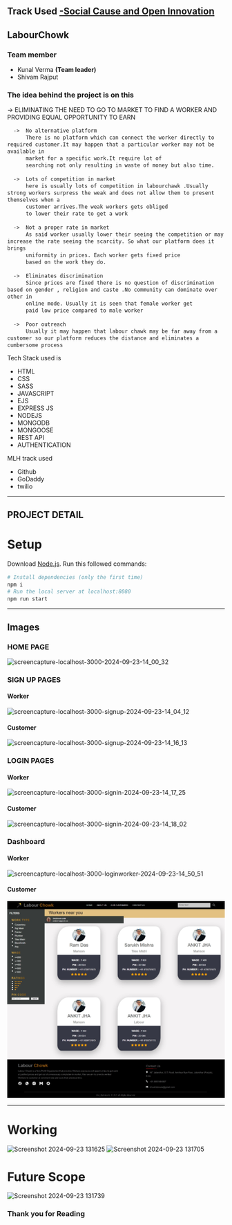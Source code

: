   <h2>Track Used <ins> -Social Cause and Open Innovation</ins></h2>
  
## LabourChowk

 ### Team member
  <ul>
  <li>Kunal Verma <strong>(Team leader)</strong></li>
     
  <li>Shivam Rajput</li>
  
  </ul>

  
   ###  The idea behind the project is on this  
   ->   ELIMINATING THE NEED TO GO TO MARKET TO FIND A WORKER AND PROVIDING EQUAL OPPORTUNITY TO EARN 
      
      ->  No alternative platform
          There is no platform which can connect the worker directly to required customer.It may happen that a particular worker may not be available in 
          market for a specific work.It require lot of       
          searching not only resulting in waste of money but also time.

      ->  Lots of competition in market 
          here is usually lots of competition in labourchawk .Usually strong workers surpress the weak and does not allow them to present themselves when a 
          customer arrives.The weak workers gets obliged 
          to lower their rate to get a work

      ->  Not a proper rate in market
          As said worker usually lower their seeing the competition or may increase the rate seeing the scarcity. So what our platform does it brings 
          uniformity in prices. Each worker gets fixed price 
          based on the work they do.

      ->  Eliminates discrimination
          Since prices are fixed there is no question of discrimination based on gender , religion and caste .No community can dominate over other in 
          online mode. Usually it is seen that female worker get 
          paid low price compared to male worker

      ->  Poor outreach
          Usually it may happen that labour chawk may be far away from a customer so our platform reduces the distance and eliminates a cumbersome process


  
<!--   ###Illustration of of our project -->
Tech Stack used is 

- HTML
- CSS
- SASS
- JAVASCRIPT
- EJS
- EXPRESS JS
- NODEJS
- MONGODB
- MONGOOSE
- REST API
- AUTHENTICATION



MLH track used 

<!-- - Twilio -->
- Github
- GoDaddy
- twilio

---
 PROJECT DETAIL
---

# Setup
Download [Node.js](https://nodejs.org/en/download/).
Run this followed commands:

``` bash
# Install dependencies (only the first time)
npm i
# Run the local server at localhost:8080
npm run start
```

---
## Images

<h3>HOME PAGE</h3>


![screencapture-localhost-3000-2024-09-23-14_00_32](https://github.com/user-attachments/assets/9af71d83-b230-44f3-912d-5b7f8f203848)



<h3>SIGN UP PAGES</h3>

<h4>Worker</h4>

![screencapture-localhost-3000-signup-2024-09-23-14_04_12](https://github.com/user-attachments/assets/db91d432-7ee2-4d28-9a16-9942b4a529c0)


<h4>Customer</h4>

![screencapture-localhost-3000-signup-2024-09-23-14_16_13](https://github.com/user-attachments/assets/48e896bd-8524-4cbd-87c3-9438ee8941a4)


<h3>LOGIN PAGES</h3>

<h4>Worker</h4>

![screencapture-localhost-3000-signin-2024-09-23-14_17_25](https://github.com/user-attachments/assets/c2ccdad1-85cd-40e1-a3ff-eac5654b908b)

<h4>Customer</h4>

![screencapture-localhost-3000-signin-2024-09-23-14_18_02](https://github.com/user-attachments/assets/8ed49c64-76ef-4c0b-9c3b-c43e756bf507)

<h3>Dashboard</h3>

<h4>Worker</h4>

![screencapture-localhost-3000-loginworker-2024-09-23-14_50_51](https://github.com/user-attachments/assets/c309800a-8910-4e58-a20f-dc3939c605fe)


<h4>Customer</h4>

![image](https://github.com/ShubhamKumar5802/labourchowk/blob/main/dashboarduser.jpeg)

---

<h1>Working</h1>

![Screenshot 2024-09-23 131625](https://github.com/user-attachments/assets/ffabc290-a18e-417a-8a6f-10b6fdffe2d6)
![Screenshot 2024-09-23 131705](https://github.com/user-attachments/assets/38286d75-ba14-4f4b-88ae-c2564c1f701b)

<h1>Future Scope</h1>

![Screenshot 2024-09-23 131739](https://github.com/user-attachments/assets/e8b9e46d-8f6f-452e-abbd-56d4a578c0f7)


<h3>Thank you for Reading</h3>



